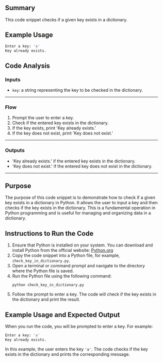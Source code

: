 ## Summary
This code snippet checks if a given key exists in a dictionary.

## Example Usage
```python
Enter a key: 'a'
Key already exists.
```

## Code Analysis
### Inputs
- `key`: a string representing the key to be checked in the dictionary.
___
### Flow
1. Prompt the user to enter a key.
2. Check if the entered key exists in the dictionary.
3. If the key exists, print 'Key already exists.'
4. If the key does not exist, print 'Key does not exist.'
___
### Outputs
- 'Key already exists.' if the entered key exists in the dictionary.
- 'Key does not exist.' if the entered key does not exist in the dictionary.
___

## Purpose
The purpose of this code snippet is to demonstrate how to check if a given key exists in a dictionary in Python. It allows the user to input a key and then checks if the key exists in the dictionary. This is a fundamental operation in Python programming and is useful for managing and organizing data in a dictionary.

## Instructions to Run the Code
1. Ensure that Python is installed on your system. You can download and install Python from the official website: [Python.org](https://www.python.org/)
2. Copy the code snippet into a Python file, for example, `check_key_in_dictionary.py`.
3. Open a terminal or command prompt and navigate to the directory where the Python file is saved.
4. Run the Python file using the following command:
   ```bash
   python check_key_in_dictionary.py
   ```
5. Follow the prompt to enter a key. The code will check if the key exists in the dictionary and print the result.

## Example Usage and Expected Output
When you run the code, you will be prompted to enter a key. For example:
```python
Enter a key: 'a'
Key already exists.
```
In this example, the user enters the key `'a'`. The code checks if the key exists in the dictionary and prints the corresponding message.
